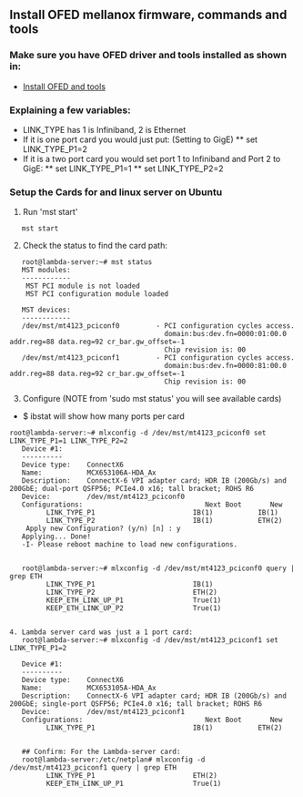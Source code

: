 ## Install OFED mellanox firmware, commands and tools

### Make sure you have OFED driver and tools installed as shown in:
   * <A HREF=https://github.com/markwdalton/lambdalabs/tree/main/documentation/infiniband/OFED-Install.md>Install OFED and tools</A>

### Explaining a few variables:
  * LINK_TYPE has 1 is Infiniband, 2 is Ethernet
  * If it is one port card you would just put: (Setting to GigE)
    ** set LINK_TYPE_P1=2
  * If it is a two port card you would set port 1 to Infiniband and Port 2 to GigE:
    ** set LINK_TYPE_P1=1
    ** set LINK_TYPE_P2=2

### Setup the Cards for and linux server on Ubuntu
1. Run 'mst start'
```
   mst start
```
2. Check the status to find the card path:
```
   root@lambda-server:~# mst status
   MST modules:
   ------------
    MST PCI module is not loaded
    MST PCI configuration module loaded

   MST devices:
   ------------
   /dev/mst/mt4123_pciconf0         - PCI configuration cycles access.
                                      domain:bus:dev.fn=0000:01:00.0 addr.reg=88 data.reg=92 cr_bar.gw_offset=-1
                                      Chip revision is: 00
   /dev/mst/mt4123_pciconf1         - PCI configuration cycles access.
                                      domain:bus:dev.fn=0000:81:00.0 addr.reg=88 data.reg=92 cr_bar.gw_offset=-1
                                      Chip revision is: 00
```
3. Configure  (NOTE from 'sudo mst status' you will see available cards)
* $ ibstat will show how many ports per card
```
root@lambda-server:~# mlxconfig -d /dev/mst/mt4123_pciconf0 set LINK_TYPE_P1=1 LINK_TYPE_P2=2
   Device #1:
   ----------
   Device type:    ConnectX6
   Name:           MCX653106A-HDA_Ax
   Description:    ConnectX-6 VPI adapter card; HDR IB (200Gb/s) and 200GbE; dual-port QSFP56; PCIe4.0 x16; tall bracket; ROHS R6
   Device:         /dev/mst/mt4123_pciconf0
   Configurations:                              Next Boot       New
         LINK_TYPE_P1                        IB(1)           IB(1)
         LINK_TYPE_P2                        IB(1)           ETH(2)
    Apply new Configuration? (y/n) [n] : y
   Applying... Done!
   -I- Please reboot machine to load new configurations.


   root@lambda-server:~# mlxconfig -d /dev/mst/mt4123_pciconf0 query | grep ETH
         LINK_TYPE_P1                        IB(1)
         LINK_TYPE_P2                        ETH(2)
         KEEP_ETH_LINK_UP_P1                 True(1)
         KEEP_ETH_LINK_UP_P2                 True(1)


4. Lambda server card was just a 1 port card:
   root@lambda-server:~# mlxconfig -d /dev/mst/mt4123_pciconf1 set LINK_TYPE_P1=2

   Device #1:
   ----------
   Device type:    ConnectX6
   Name:           MCX653105A-HDA_Ax
   Description:    ConnectX-6 VPI adapter card; HDR IB (200Gb/s) and 200GbE; single-port QSFP56; PCIe4.0 x16; tall bracket; ROHS R6
   Device:         /dev/mst/mt4123_pciconf1
   Configurations:                              Next Boot       New
         LINK_TYPE_P1                        IB(1)           ETH(2)


   ## Confirm: For the Lambda-server card:
   root@lambda-server:/etc/netplan# mlxconfig -d /dev/mst/mt4123_pciconf1 query | grep ETH
         LINK_TYPE_P1                        ETH(2)          
         KEEP_ETH_LINK_UP_P1                 True(1)         


